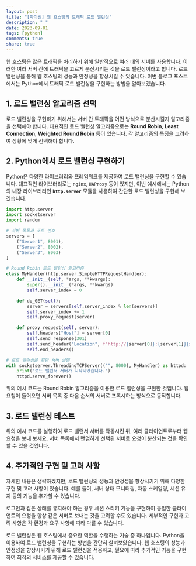 ```yaml
---
layout: post
title: "[파이썬] 웹 호스팅의 트래픽 로드 밸런싱"
description: " "
date: 2023-09-01
tags: [python]
comments: true
share: true
---
```


웹 호스팅은 많은 트래픽을 처리하기 위해 일반적으로 여러 대의 서버를 사용합니다. 이러한 여러 서버 간에 트래픽을 고르게 분산시키는 것을 로드 밸런싱이라고 합니다. 로드 밸런싱을 통해 웹 호스팅의 성능과 안정성을 향상시킬 수 있습니다. 이번 블로그 포스트에서는 Python에서 트래픽 로드 밸런싱을 구현하는 방법을 알아보겠습니다.

## 1. 로드 밸런싱 알고리즘 선택

로드 밸런싱을 구현하기 위해서는 서버 간 트래픽을 어떤 방식으로 분산시킬지 알고리즘을 선택해야 합니다. 대표적인 로드 밸런싱 알고리즘으로는 **Round Robin**, **Least Connection**, **Weighted Round Robin** 등이 있습니다. 각 알고리즘의 특징을 고려하여 상황에 맞게 선택해야 합니다.

## 2. Python에서 로드 밸런싱 구현하기

Python은 다양한 라이브러리와 프레임워크를 제공하여 로드 밸런싱을 구현할 수 있습니다. 대표적인 라이브러리로는 `nginx`, `HAProxy` 등이 있지만, 이번 예시에서는 Python의 내장 라이브러리인 **`http.server`** 모듈을 사용하여 간단한 로드 밸런싱을 구현해 보겠습니다.

```python
import http.server
import socketserver
import random

# 서버 목록과 포트 번호
servers = [
    ("Server1", 8001),
    ("Server2", 8002),
    ("Server3", 8003)
]

# Round Robin 로드 밸런싱 알고리즘
class MyHandler(http.server.SimpleHTTPRequestHandler):
    def __init__(self, *args, **kwargs):
        super().__init__(*args, **kwargs)
        self.server_index = 0

    def do_GET(self):
        server = servers[self.server_index % len(servers)]
        self.server_index += 1
        self.proxy_request(server)

    def proxy_request(self, server):
        self.headers["Host"] = server[0]
        self.send_response(301)
        self.send_header("Location", f"http://{server[0]}:{server[1]}{self.path}")
        self.end_headers()

# 로드 밸런싱을 위한 서버 실행
with socketserver.ThreadingTCPServer(("", 8000), MyHandler) as httpd:
    print("로드 밸런서 서버가 시작되었습니다.")
    httpd.serve_forever()
```

위의 예시 코드는 Round Robin 알고리즘을 이용한 로드 밸런싱을 구현한 것입니다. 웹 요청이 들어오면 서버 목록 중 다음 순서의 서버로 프록시하는 방식으로 동작합니다.

## 3. 로드 밸런싱 테스트

위의 예시 코드를 실행하여 로드 밸런서 서버를 작동시킨 뒤, 여러 클라이언트로부터 웹 요청을 보내 보세요. 서버 목록에서 랜덤하게 선택된 서버로 요청이 분산되는 것을 확인할 수 있을 것입니다.

## 4. 추가적인 구현 및 고려 사항

자세한 내용은 생략하겠지만, 로드 밸런싱의 성능과 안정성을 향상시키기 위해 다양한 구현 및 고려 사항이 있습니다. 예를 들어, 서버 상태 모니터링, 자동 스케일링, 세션 유지 등의 기능을 추가할 수 있습니다.

로그인과 같은 상태를 유지해야 하는 경우 세션 스티키 기능을 구현하여 동일한 클라이언트의 요청을 항상 같은 서버로 보내는 것을 고려할 수도 있습니다. 세부적인 구현과 고려 사항은 각 환경과 요구 사항에 따라 다를 수 있습니다.

로드 밸런싱은 웹 호스팅에서 중요한 역할을 수행하는 기술 중 하나입니다. Python을 이용하여 로드 밸런싱을 구현하는 방법을 간단히 살펴보았습니다. 웹 호스팅의 성능과 안정성을 향상시키기 위해 로드 밸런싱을 적용하고, 필요에 따라 추가적인 기능을 구현하여 최적의 서비스를 제공할 수 있습니다.